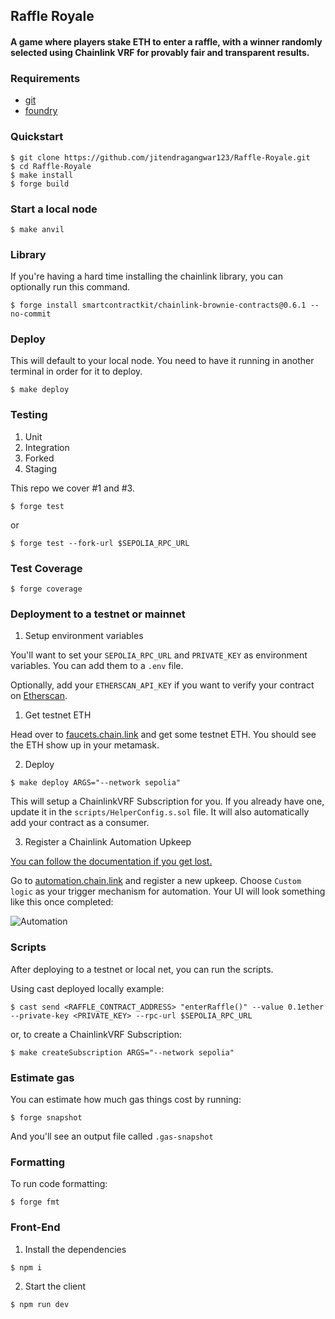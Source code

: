 ## Raffle Royale

#### A game where players stake ETH to enter a raffle, with a winner randomly selected using Chainlink VRF for provably fair and transparent results.

### Requirements

- [git](https://git-scm.com/book/en/v2/Getting-Started-Installing-Git)
- [foundry](https://getfoundry.sh/)


### Quickstart

```
$ git clone https://github.com/jitendragangwar123/Raffle-Royale.git
$ cd Raffle-Royale
$ make install
$ forge build
```

### Start a local node

```
$ make anvil
```

### Library

If you're having a hard time installing the chainlink library, you can optionally run this command. 

```
$ forge install smartcontractkit/chainlink-brownie-contracts@0.6.1 --no-commit
```

### Deploy

This will default to your local node. You need to have it running in another terminal in order for it to deploy.

```
$ make deploy
```
### Testing

1. Unit
2. Integration
3. Forked
4. Staging

This repo we cover #1 and #3.

```
$ forge test
```

or

```
$ forge test --fork-url $SEPOLIA_RPC_URL
```

### Test Coverage

```
$ forge coverage
```

### Deployment to a testnet or mainnet

1. Setup environment variables

You'll want to set your `SEPOLIA_RPC_URL` and `PRIVATE_KEY` as environment variables. You can add them to a `.env` file.

Optionally, add your `ETHERSCAN_API_KEY` if you want to verify your contract on [Etherscan](https://etherscan.io/).

1. Get testnet ETH

Head over to [faucets.chain.link](https://faucets.chain.link/) and get some testnet ETH. You should see the ETH show up in your metamask.

2. Deploy

```
$ make deploy ARGS="--network sepolia"
```

This will setup a ChainlinkVRF Subscription for you. If you already have one, update it in the `scripts/HelperConfig.s.sol` file. It will also automatically add your contract as a consumer.

3. Register a Chainlink Automation Upkeep

[You can follow the documentation if you get lost.](https://docs.chain.link/chainlink-automation/compatible-contracts)

Go to [automation.chain.link](https://automation.chain.link/new) and register a new upkeep. Choose `Custom logic` as your trigger mechanism for automation. Your UI will look something like this once completed:

![Automation](./img/automation.png)

### Scripts

After deploying to a testnet or local net, you can run the scripts.

Using cast deployed locally example:

```
$ cast send <RAFFLE_CONTRACT_ADDRESS> "enterRaffle()" --value 0.1ether --private-key <PRIVATE_KEY> --rpc-url $SEPOLIA_RPC_URL
```

or, to create a ChainlinkVRF Subscription:

```
$ make createSubscription ARGS="--network sepolia"
```

### Estimate gas

You can estimate how much gas things cost by running:

```
$ forge snapshot
```

And you'll see an output file called `.gas-snapshot`

### Formatting

To run code formatting:

```
$ forge fmt
```

### Front-End

1. Install the dependencies
```
$ npm i
```

2. Start the client
```
$ npm run dev
```